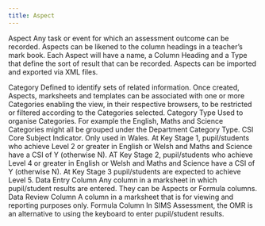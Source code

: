 ```yaml
---
title: Aspect
---
```

Aspect
Any task or event for which an assessment outcome can be recorded. Aspects can be likened to the column headings in a teacher’s mark book. Each Aspect will have a name, a Column Heading and a Type that define the sort of result that can be recorded.
Aspects can be imported and exported via XML files.

Category
Defined to identify sets of related information. Once created, Aspects, marksheets and templates can be associated with one or more Categories enabling the view, in their respective browsers, to be restricted or filtered according to the Categories selected.
Category Type
Used to organise Categories. For example the English, Maths and Science Categories might all be grouped under the Department Category Type.
CSI
Core Subject Indicator. Only used in Wales.
At Key Stage 1, pupil/students who achieve Level 2 or greater in English or Welsh and Maths and Science have a CSI of Y (otherwise N).
AT Key Stage 2, pupil/students who achieve Level 4 or greater in English or Welsh and Maths and Science have a CSI of Y (otherwise N).
At Key Stage 3 pupil/students are expected to achieve Level 5.
Data Entry Column
Any column in a marksheet in which pupil/student results are entered. They can be Aspects or Formula columns.
Data Review Column
A column in a marksheet that is for viewing and reporting purposes only.
Formula Column
In SIMS Assessment, the OMR is an alternative to using the keyboard to enter pupil/student results.